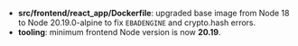 - **src/frontend/react_app/Dockerfile**: upgraded base image from Node 18 to Node 20.19.0-alpine to fix `EBADENGINE` and crypto.hash errors.
- **tooling**: minimum frontend Node version is now **20.19**.
